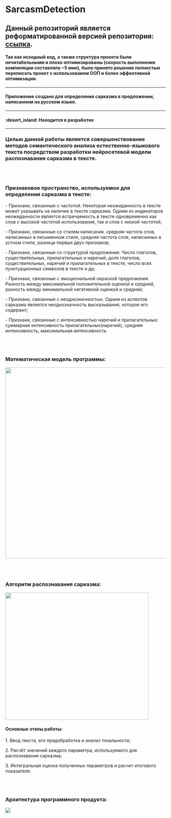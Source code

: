 # SarcasmDetection
<div id="header">
  <p><h2>Данный репозиторий является реформатированной версией репозитория: <a href="https://github.com/sentirpasseul/BusinessAnalist">ссылка</a>.</h2></p>
  <p><h4>Так как исходный код, а также структура проекта были нечитабельными и плохо оптимизированы (скорость выполнения компиляции составляла ~5 мин), было принято решение полностью переписать проект с использоваием ООП и более эффективной оптимизации.</h4></p>
  
</div>
 


---
<div id='description-header'>
  <p><h4>Приложение создано для определения сарказма в предложении, написанном на русском языке.</h4></p>
</div>

---
<div id='development'>
  <h4>:desert_island: Находится в разработке</h4>
</div>

---
<div id='description'>
  <p><h3>Целью данной работы является совершенствование методов семантического анализа естественно-языкового текста посредством разработки нейросетевой модели распознавания сарказма в тексте.</h3>
  </p>
  <br></br>
  
  <p><h3>Признаковое пространство, используемое для определения сарказма в тексте:</h3></p>
    <p> - Признаки, связанные с частотой. Некоторая неожиданность в тексте может указывать на наличие в тексте сарказма. Одним из индикаторов неожиданности является встречаемость в тексте одновременно как слов с высокой частотой использования, так и слов с низкой частотой;</p>
    <p> - Признаки, связанные со стилем написания. средняя частота слов, написанных в письменном стиле, средняя частота слов, написанных в устном стиле, разница первых двух признаков;</p>
    <p> - Признаки, связанные со структурой предложения. Число глаголов, существительных, прилагательных и наречий; доля глаголов, существительных, наречий и прилагательных в тексте; число всех пунктуационных символов в тексте и др;</p>
    <p> - Признаки, связанные с эмоциональной окраской предложения. Разность между максимальной положительной оценкой и средней, разность между минимальной негативной оценкой и средней;</p>
    <p> - Признаки, связанные с неоднозначностью. Одним из аспектов сарказма является неоднозначность высказывания, которое его содержит;</p>
    <p> - Признаки, связанные с интенсивностью наречий и прилагательных: суммарная интенсивность прилагательных(наречий), средняя интенсивность, максимальная интенсивность</p>
    <br></br>
    
    
  <p><h3>Математическая модель программы:</h3></p>
  <img src='https://user-images.githubusercontent.com/71366294/196294349-176eb4d4-74bd-45fd-b897-24f5b592104e.png' style='width: 880px; height: 600px'/>
  
<br></br>
  
  <p><h3>Алгоритм распознавания сарказма:</h3></p>
  <img src="https://user-images.githubusercontent.com/71366294/196293820-407420cd-d50d-40a2-b290-557cf8aeb56d.png"/ style='width: 450px;height: 400px'>
  <p><h4>Основные этапы работы:</h4></p>
  <p>1. Ввод текста, его предобработка и анализ тональности;</p>
  <p>2. Расчёт значений каждого параметра, используемого для распознавания сарказма;</p>
  <p>3. Интегральная оценка полученных параметров и расчет итогового показателя.</p>
  
  <br></br>
  
  <p><h3>Архитектура программного продукта:</h3></p>
  <img src="https://user-images.githubusercontent.com/71366294/196295279-08b129a4-1028-4e3b-8fbc-bc132b98467f.png" />
  
  <br/>
  <p></p>

</div>
